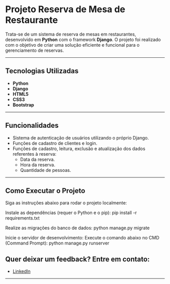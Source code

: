 # Projeto Reserva de Mesa de Restaurante

Trata-se de um sistema de reserva de mesas em restaurantes, desenvolvido em **Python** com o framework **Django**. O projeto foi realizado com o objetivo de criar uma solução eficiente e funcional para o gerenciamento de reservas.

---

## Tecnologias Utilizadas

- **Python**
- **Django**
- **HTML5**
- **CSS3**
- **Bootstrap**

---

## Funcionalidades

- Sistema de autenticação de usuários utilizando o próprio Django.
- Funções de cadastro de clientes e login.
- Funções de cadastro, leitura, exclusão e atualização dos dados referentes à reserva:
  - Data da reserva.
  - Hora da reserva.
  - Quantidade de pessoas.

---
## Como Executar o Projeto

Siga as instruções abaixo para rodar o projeto localmente:

Instale as dependências (requer o Python e o pip):
pip install -r requirements.txt

Realize as migrações do banco de dados:
python manage.py migrate

Inicie o servidor de desenvolvimento:
Execute o comando abaixo no CMD (Command Prompt):
python manage.py runserver


## Quer deixar um feedback? Entre em contato:

- [LinkedIn](https://www.linkedin.com/in/rafael-tomiazi-2a10a9216/)

---
